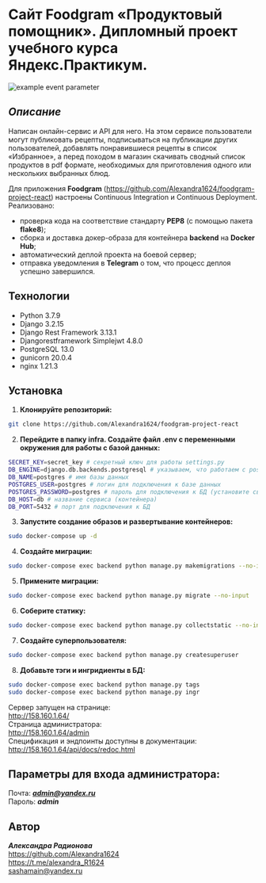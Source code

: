 # Сайт Foodgram «Продуктовый помощник». Дипломный проект учебного курса Яндекс.Практикум.

![example event parameter](https://github.com/Alexandra1624/foodgram-project-react/actions/workflows/foodgram_workflows.yml/badge.svg?event=push)
## _Описание_
Написан онлайн-сервис и API для него. На этом сервисе пользователи могут публиковать рецепты, подписываться на публикации других пользователей, добавлять понравившиеся рецепты в список «Избранное», а перед походом в магазин скачивать сводный список продуктов в pdf формате, необходимых для приготовления одного или нескольких выбранных блюд.


Для приложения **Foodgram** (https://github.com/Alexandra1624/foodgram-project-react) настроены Continuous Integration и Continuous Deployment. Реализовано:
- проверка кода на соответствие стандарту **PEP8** (с помощью пакета **flake8**);
- сборка и доставка докер-образа для контейнера **backend** на **Docker Hub**;
- автоматический деплой проекта на боевой сервер;
- отправка уведомления в **Telegram** о том, что процесс деплоя успешно завершился.

## Технологии
- Python 3.7.9
- Django 3.2.15
- Django Rest Framework 3.13.1
- Djangorestframework Simplejwt 4.8.0
- PostgreSQL 13.0
- gunicorn 20.0.4
- nginx 1.21.3

## Установка
1. **Клонируйте репозиторий:**
```sh
git clone https://github.com/Alexandra1624/foodgram-project-react

```

2. **Перейдите в папку infra. Создайте файл .env с переменными окружения для работы с базой данных:**
```sh
SECRET_KEY=secret_key # секретный ключ для работы settings.py
DB_ENGINE=django.db.backends.postgresql # указываем, что работаем с postgresql
DB_NAME=postgres # имя базы данных
POSTGRES_USER=postgres # логин для подключения к базе данных
POSTGRES_PASSWORD=postgres # пароль для подключения к БД (установите свой)
DB_HOST=db # название сервиса (контейнера)
DB_PORT=5432 # порт для подключения к БД
```

3. **Запустите создание образов и развертывание контейнеров:**
```sh
sudo docker-compose up -d
```
4. **Создайте миграции:**
```sh
sudo docker-compose exec backend python manage.py makemigrations --no-input
```
5. **Примените миграции:**
```sh
sudo docker-compose exec backend python manage.py migrate --no-input
```
6. **Соберите статику:**
```sh
sudo docker-compose exec backend python manage.py collectstatic --no-input
```
7. **Создайте суперпользователя:**
```sh
sudo docker-compose exec backend python manage.py createsuperuser
```
8. **Добавьте тэги и ингридиенты в БД:**
```sh
sudo docker-compose exec backend python manage.py tags
sudo docker-compose exec backend python manage.py ingr
```

Cервер запущен на странице:     
http://158.160.1.64/            
Страница администратора:            
http://158.160.1.64/admin          
Спецификация и эндпоинты доступны в документации:       
http://158.160.1.64/api/docs/redoc.html

## Параметры для входа администратора:
Почта: ***admin@yandex.ru***          
Пароль: ***admin***

## Автор

**_Александра Радионова_**      
https://github.com/Alexandra1624        
https://t.me/alexandra_R1624            
sashamain@yandex.ru